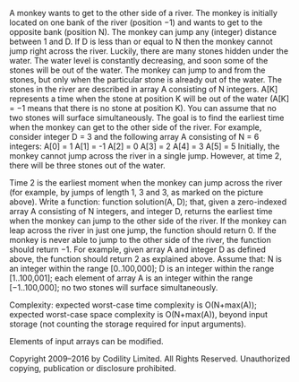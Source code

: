 A monkey wants to get to the other side of a river. The monkey is initially located on one bank of the river (position −1) and wants to get to the opposite bank (position N). The monkey can jump any (integer) distance between 1 and D. If D is less than or equal to N then the monkey cannot jump right across the river. Luckily, there are many stones hidden under the water. The water level is constantly decreasing, and soon some of the stones will be out of the water. The monkey can jump to and from the stones, but only when the particular stone is already out of the water.
The stones in the river are described in array A consisting of N integers. A[K] represents a time when the stone at position K will be out of the water (A[K] = −1 means that there is no stone at position K). You can assume that no two stones will surface simultaneously. The goal is to find the earliest time when the monkey can get to the other side of the river.
For example, consider integer D = 3 and the following array A consisting of N = 6 integers:
  A[0] = 1
  A[1] = -1
  A[2] = 0
  A[3] = 2
  A[4] = 3
  A[5] = 5
Initially, the monkey cannot jump across the river in a single jump. However, at time 2, there will be three stones out of the water.

Time 2 is the earliest moment when the monkey can jump across the river (for example, by jumps of length 1, 3 and 3, as marked on the picture above).
Write a function:
function solution(A, D);
that, given a zero-indexed array A consisting of N integers, and integer D, returns the earliest time when the monkey can jump to the other side of the river. If the monkey can leap across the river in just one jump, the function should return 0. If the monkey is never able to jump to the other side of the river, the function should return −1.
For example, given array A and integer D as defined above, the function should return 2 as explained above.
Assume that:
N is an integer within the range [0..100,000];
D is an integer within the range [1..100,001];
each element of array A is an integer within the range [−1..100,000];
no two stones will surface simultaneously.

Complexity:
expected worst-case time complexity is O(N+max(A));
expected worst-case space complexity is O(N+max(A)), beyond input storage (not counting the storage required for input arguments).

Elements of input arrays can be modified.


Copyright 2009–2016 by Codility Limited. All Rights Reserved. Unauthorized copying, publication or disclosure prohibited.



        
      